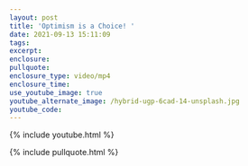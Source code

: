 ```yaml
---
layout: post
title: 'Optimism is a Choice! '
date: 2021-09-13 15:11:09
tags:
excerpt:
enclosure:
pullquote:
enclosure_type: video/mp4
enclosure_time:
use_youtube_image: true
youtube_alternate_image: /hybrid-ugp-6cad-14-unsplash.jpg
youtube_code:
---
```

{% include youtube.html %}

{% include pullquote.html %}
